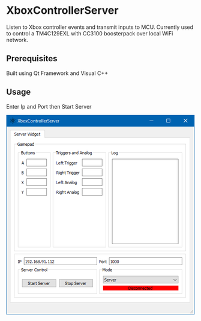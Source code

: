 # XboxControllerServer
Listen to Xbox controller events and transmit inputs to MCU.
Currently used to control a TM4C129EXL with CC3100 boosterpack over local WiFi network.

## Prerequisites
Built using Qt Framework and Visual C++

## Usage
Enter Ip and Port then Start Server

![Figure1](XboxControllerServer/Articles/mainWindow.png)

